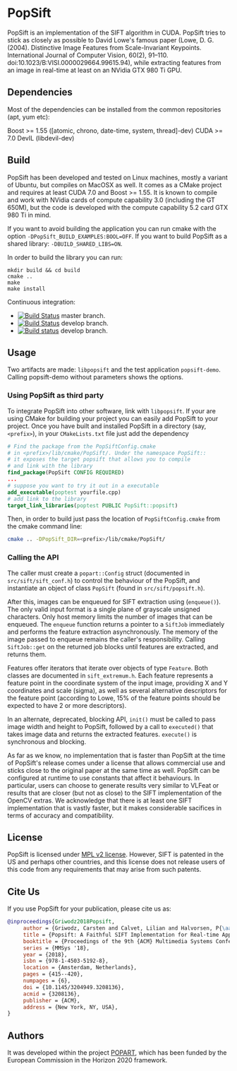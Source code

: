 
PopSift
=======

PopSift is an implementation of the SIFT algorithm in CUDA.
PopSift tries to stick as closely as possible to David Lowe's famous paper (Lowe, D. G. (2004). Distinctive Image Features from Scale-Invariant Keypoints. International Journal of Computer Vision, 60(2), 91–110. doi:10.1023/B:VISI.0000029664.99615.94), while extracting features from an image in real-time at least on an NVidia GTX 980 Ti GPU.

Dependencies
------------

Most of the dependencies can be installed from the common repositories (apt, yum etc):

Boost >= 1.55 ([atomic, chrono, date-time, system, thread]-dev)
CUDA >= 7.0
DevIL (libdevil-dev)

Build
-----

PopSift has been developed and tested on Linux machines, mostly a variant of Ubuntu, but compiles on MacOSX as well. It comes as a CMake project and requires at least CUDA 7.0 and Boost >= 1.55. It is known to compile and work with NVidia cards of compute capability 3.0 (including the GT 650M), but the code is developed with the compute capability 5.2 card GTX 980 Ti in mind.

If you want to avoid building the application you can run cmake with the option `-DPopSift_BUILD_EXAMPLES:BOOL=OFF`.
If you want to build PopSift as a shared library: `-DBUILD_SHARED_LIBS=ON`.

In order to build the library you can run:

```
mkdir build && cd build
cmake ..
make
make install
```

Continuous integration: 
- [![Build Status](https://travis-ci.org/alicevision/popsift.svg?branch=master)](https://travis-ci.org/alicevision/popsift) master branch.
- [![Build Status](https://travis-ci.org/alicevision/popsift.svg?branch=develop)](https://travis-ci.org/alicevision/popsift) develop branch.
- [![Build status](https://ci.appveyor.com/api/projects/status/rsm5269hs288c2ji/branch/develop?svg=true)](https://ci.appveyor.com/project/AliceVision/popsift/branch/develop)
 develop branch.



Usage
-----

Two artifacts are made: `libpopsift` and the test application `popsift-demo`. Calling popsift-demo without parameters shows the options.

### Using PopSift as third party

To integrate PopSift into other software, link with `libpopsift`.  If your are using CMake for building your project you can easily add PopSift to your project. Once you have built and installed PopSift in a directory (say, `<prefix>`), in your `CMakeLists.txt` file just add the dependency

```cmake
# Find the package from the PopSiftConfig.cmake 
# in <prefix>/lib/cmake/PopSift/. Under the namespace PopSift::
# it exposes the target popsift that allows you to compile
# and link with the library
find_package(PopSift CONFIG REQUIRED)
...
# suppose you want to try it out in a executable
add_executable(poptest yourfile.cpp)
# add link to the library
target_link_libraries(poptest PUBLIC PopSift::popsift)
```

Then, in order to build just pass the location of `PopSiftConfig.cmake` from the cmake command line:

```bash
cmake .. -DPopSift_DIR=<prefix>/lib/cmake/PopSift/
```



### Calling the API

The caller must create a `popart::Config` struct (documented in `src/sift/sift_conf.h`) to control the behaviour of the PopSift, and instantiate an object of class `PopSift` (found in `src/sift/popsift.h`).

After this, images can be enqueued for SIFT extraction using (`enqueue()`).  The only valid input format is a single plane of grayscale unsigned characters. Only host memory limits the number of images that can be enqueued. The `enqueue` function returns a pointer to a `SiftJob` immediately and performs the feature extraction asynchronously. The memory of the image passed to enqueue remains the caller's responsibility. Calling `SiftJob::get` on the returned job blocks until features are extracted, and returns them.

Features offer iterators that iterate over objects of type `Feature`. Both classes are documented in `sift_extremum.h`. Each feature represents a feature point in the coordinate system of the input image, providing X and Y coordinates and scale (sigma), as well as several alternative descriptors for the feature point (according to Lowe, 15% of the feature points should be expected to have 2 or more descriptors).

In an alternate, deprecated, blocking API, `init()` must be called to pass image width and height to PopSift, followed by a call to `executed()` that takes image data and returns the extracted features. `execute()` is synchronous and blocking.

As far as we know, no implementation that is faster than PopSift at the time of PopSift's release comes under a license that allows commercial use and sticks close to the original paper at the same time as well. PopSift can be configured at runtime to use constants that affect it behaviours. In particular, users can choose to generate results very similar to VLFeat or results that are closer (but not as close) to the SIFT implementation of the OpenCV extras. We acknowledge that there is at least one SIFT implementation that is vastly faster, but it makes considerable sacifices in terms of accuracy and compatibility.


License
-------

PopSift is licensed under [MPL v2 license](LICENSE.md).
However, SIFT is patented in the US and perhaps other countries, and this license does not release users of this code from any requirements that may arise from such patents.

Cite Us
--------

If you use PopSift for your publication, please cite us as:
```bibtex
@inproceedings{Griwodz2018Popsift,
	 author = {Griwodz, Carsten and Calvet, Lilian and Halvorsen, P{\aa}l},
	 title = {Popsift: A Faithful SIFT Implementation for Real-time Applications},
	 booktitle = {Proceedings of the 9th {ACM} Multimedia Systems Conference},
	 series = {MMSys '18},
	 year = {2018},
	 isbn = {978-1-4503-5192-8},
	 location = {Amsterdam, Netherlands},
	 pages = {415--420},
	 numpages = {6},
	 doi = {10.1145/3204949.3208136},
	 acmid = {3208136},
	 publisher = {ACM},
	 address = {New York, NY, USA},
} 
```


Authors
-------

It was developed within the project [POPART](http://www.popartproject.eu), which has been funded by the European Commission in the Horizon 2020 framework.
